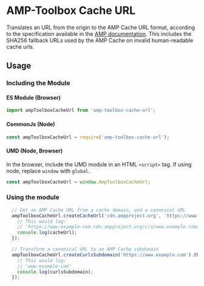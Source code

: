 # AMP-Toolbox Cache URL

Translates an URL from the origin to the AMP Cache URL format, according to the specification
available in the [AMP documentation](https://developers.google.com/amp/cache/overview). This includes the SHA256 fallback URLs used by the AMP Cache on invalid human-readable cache urls.

## Usage

### Including the Module

#### ES Module (Browser)

```javascript
import ampToolboxCacheUrl from 'amp-toolbox-cache-url';
```

#### CommonJs (Node)

```javascript
const ampToolboxCacheUrl = require('amp-toolbox-cache-url');
```


#### UMD (Node, Browser)

In the browser, include the UMD module in an HTML `<script>` tag. If using node, replace `window` with `global`.

```javascript
const ampToolboxCacheUrl = window.AmpToolboxCacheUrl;
```

### Using the module

```javascript
  // Get an AMP Cache URL from a cache domain, and a canonical URL
  ampToolboxCacheUrl.createCacheUrl('cdn.ampproject.org', 'https://www.example.com').then((cacheUrl) => {
    // This would log: 
    // 'https://www-example-com.cdn.ampproject.org/c/s/www.example.com/'
    console.log(cacheUrl);
  });

  // Transform a canonical URL to an AMP Cache subdomain
  ampToolboxCacheUrl.createCurlsSubdomain('https://www.example.com').then((curlsSubdomain) => {
    // This would log: 
    // 'www-example-com'
    console.log(curlsSubdomain);
  });
```
